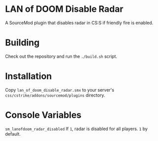 # LAN of DOOM Disable Radar
A SourceMod plugin that disables radar in CS:S if friendly fire is enabled.

# Building
Check out the repository and run the ``./build.sh`` script.

# Installation
Copy ``lan_of_doom_disable_radar.smx`` to your server's
``css/cstrike/addons/sourcemod/plugins`` directory.

# Console Variables
``sm_lanofdoom_radar_disabled`` If ``1``, radar is disabled for all players.
``1`` by default.